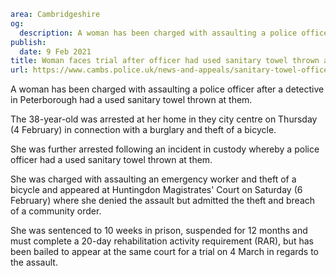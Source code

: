 ```yaml
area: Cambridgeshire
og:
  description: A woman has been charged with assaulting a police officer after a detective in Peterborough had a used sanitary towel thrown at them.
publish:
  date: 9 Feb 2021
title: Woman faces trial after officer had used sanitary towel thrown at her
url: https://www.cambs.police.uk/news-and-appeals/sanitary-towel-officer-assault-Feb2021
```

A woman has been charged with assaulting a police officer after a detective in Peterborough had a used sanitary towel thrown at them.

The 38-year-old was arrested at her home in they city centre on Thursday (4 February) in connection with a burglary and theft of a bicycle.

She was further arrested following an incident in custody whereby a police officer had a used sanitary towel thrown at them.

She was charged with assaulting an emergency worker and theft of a bicycle and appeared at Huntingdon Magistrates' Court on Saturday (6 February) where she denied the assault but admitted the theft and breach of a community order.

She was sentenced to 10 weeks in prison, suspended for 12 months and must complete a 20-day rehabilitation activity requirement (RAR), but has been bailed to appear at the same court for a trial on 4 March in regards to the assault.
